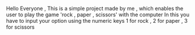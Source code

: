 Hello Everyone ,
This is a simple project made by me , which enables the user to play the game 'rock , paper , scissors' with the computer
In this you have to input your option using the numeric keys 1 for rock , 2 for paper , 3 for scissors 
